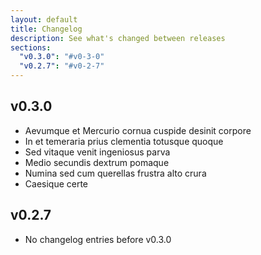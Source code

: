```yaml
---
layout: default
title: Changelog
description: See what's changed between releases
sections:
  "v0.3.0": "#v0-3-0"
  "v0.2.7": "#v0-2-7"
---
```


## <a name="v0-3-0"></a>v0.3.0

- Aevumque et Mercurio cornua cuspide desinit corpore
- In et temeraria prius clementia totusque quoque
- Sed vitaque venit ingeniosus parva
- Medio secundis dextrum pomaque
- Numina sed cum querellas frustra alto crura
- Caesique certe

## <a name="v0-2-7"></a>v0.2.7

- No changelog entries before v0.3.0
